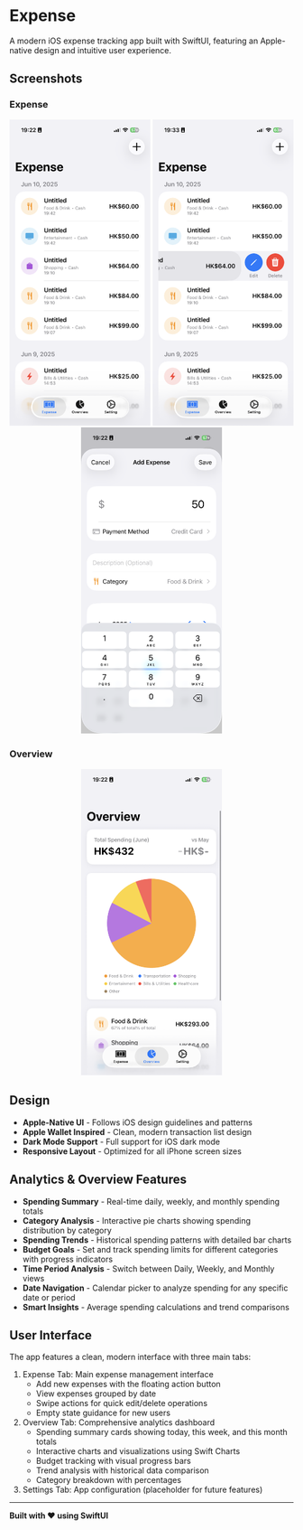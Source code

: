 # Expense

A modern iOS expense tracking app built with SwiftUI, featuring an Apple-native design and intuitive user experience.

## Screenshots

### Expense
<div align="center">
   <img src="https://raw.githubusercontent.com/realdenniswong/Expense/refs/heads/main/Screenshots/expense.png" width="250" alt="Home Screen">
   <img src="https://raw.githubusercontent.com/realdenniswong/Expense/refs/heads/main/Screenshots/edit_expense.png" width="250" alt="Overview">
   <img src="https://raw.githubusercontent.com/realdenniswong/Expense/refs/heads/main/Screenshots/add_expense.png" width="250" alt="Overview">
</div>

### Overview
<div align="center">
   <img src="https://raw.githubusercontent.com/realdenniswong/Expense/refs/heads/main/Screenshots/overview.png" width="250" alt="Add Expense">
</div>

## Design

- **Apple-Native UI** - Follows iOS design guidelines and patterns
- **Apple Wallet Inspired** - Clean, modern transaction list design
- **Dark Mode Support** - Full support for iOS dark mode
- **Responsive Layout** - Optimized for all iPhone screen sizes

## Analytics & Overview Features

- **Spending Summary** - Real-time daily, weekly, and monthly spending totals
- **Category Analysis** - Interactive pie charts showing spending distribution by category
- **Spending Trends** - Historical spending patterns with detailed bar charts
- **Budget Goals** - Set and track spending limits for different categories with progress indicators
- **Time Period Analysis** - Switch between Daily, Weekly, and Monthly views
- **Date Navigation** - Calendar picker to analyze spending for any specific date or period
- **Smart Insights** - Average spending calculations and trend comparisons

## User Interface
The app features a clean, modern interface with three main tabs:

1. Expense Tab: Main expense management interface
   - Add new expenses with the floating action button
   - View expenses grouped by date
   - Swipe actions for quick edit/delete operations
   - Empty state guidance for new users
2. Overview Tab: Comprehensive analytics dashboard
   - Spending summary cards showing today, this week, and this month totals
   - Interactive charts and visualizations using Swift Charts
   - Budget tracking with visual progress bars
   - Trend analysis with historical data comparison
   - Category breakdown with percentages
3. Settings Tab: App configuration (placeholder for future features)

---

**Built with ❤️ using SwiftUI**
